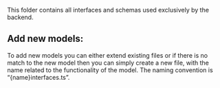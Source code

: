 This folder contains all interfaces and schemas used exclusively by the backend.

Add new models:
---------------

To add new models you can either extend existing files or if there is no match to the new model then you can simply create a new file, with the name related to the functionality of the model. The naming convention is “{name}interfaces.ts”.